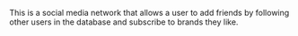 This is a social media network that allows a user to add friends by following other users in the database and subscribe to brands they like.
